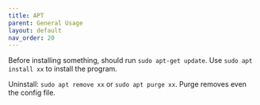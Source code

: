 ```yaml
---
title: APT
parent: General Usage
layout: default
nav_order: 20
---
```


Before installing something, should run `sudo apt-get update`. Use `sudo apt install xx` to install the program.

Uninstall: `sudo apt remove xx` or `sudo apt purge xx`. Purge removes even the config file.